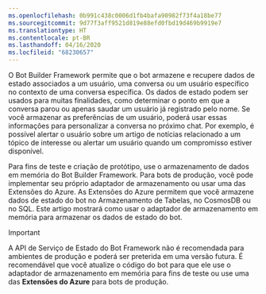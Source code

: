```yaml
---
ms.openlocfilehash: 0b991c438c0006d1fb4bafa90982f73f4a18be77
ms.sourcegitcommit: 9d77f3aff9521d819e88efd0fbd19d469b9919e7
ms.translationtype: HT
ms.contentlocale: pt-BR
ms.lasthandoff: 04/16/2020
ms.locfileid: "68230657"
---
```

O Bot Builder Framework permite que o bot armazene e recupere dados de estado associados a um usuário, uma conversa ou um usuário específico no contexto de uma conversa específica. Os dados de estado podem ser usados para muitas finalidades, como determinar o ponto em que a conversa parou ou apenas saudar um usuário já registrado pelo nome. Se você armazenar as preferências de um usuário, poderá usar essas informações para personalizar a conversa no próximo chat. Por exemplo, é possível alertar o usuário sobre um artigo de notícias relacionado a um tópico de interesse ou alertar um usuário quando um compromisso estiver disponível. 

Para fins de teste e criação de protótipo, use o armazenamento de dados em memória do Bot Builder Framework. Para bots de produção, você pode implementar seu próprio adaptador de armazenamento ou usar uma das Extensões do Azure. As Extensões do Azure permitem que você armazene dados de estado do bot no Armazenamento de Tabelas, no CosmosDB ou no SQL. Este artigo mostrará como usar o adaptador de armazenamento em memória para armazenar os dados de estado do bot. 

> [!IMPORTANT]
> A API de Serviço de Estado do Bot Framework não é recomendada para ambientes de produção e poderá ser preterida em uma versão futura. É recomendável que você atualize o código do bot para que ele use o adaptador de armazenamento em memória para fins de teste ou use uma das **Extensões do Azure** para bots de produção.
